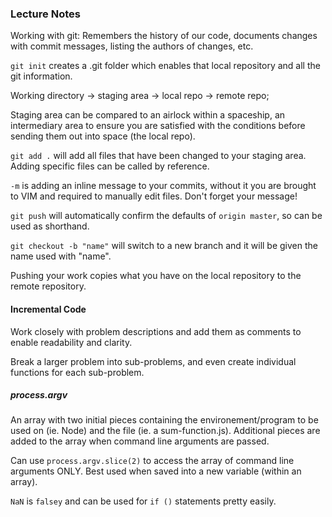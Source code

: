 ### Lecture Notes

Working with git:
Remembers the history of our code, documents changes with commit messages, listing the authors of changes, etc.

`git init` creates a .git folder which enables that local repository and all the git information.

Working directory -> staging area -> local repo -> remote repo;

Staging area can be compared to an airlock within a spaceship, an intermediary area to ensure you are satisfied with the conditions before sending them out into space (the local repo).

`git add .` will add all files that have been changed to your staging area. Adding specific files can be called by reference.

`-m` is adding an inline message to your commits, without it you are brought to VIM and required to manually edit files. Don't forget your message!

`git push` will automatically confirm the defaults of `origin master`, so can be used as shorthand.

`git checkout -b "name"` will switch to a new branch and it will be given the name used with "name".

Pushing your work copies what you have on the local repository to the remote repository.

#### Incremental Code

Work closely with problem descriptions and add them as comments to enable readability and clarity.

Break a larger problem into sub-problems, and even create individual functions for each sub-problem.

##### process.argv

An array with two initial pieces containing the environement/program to be used on (ie. Node) and the file (ie. a sum-function.js). Additional pieces are added to the array when command line arguments are passed.

Can use `process.argv.slice(2)` to access the array of command line arguments ONLY. Best used when saved into a new variable (within an array).

`NaN` is `falsey` and can be used for `if ()` statements pretty easily.
